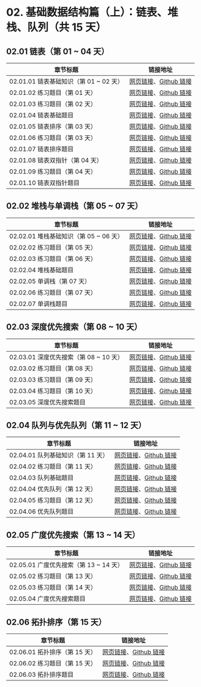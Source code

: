 # 02. 基础数据结构篇（上）：链表、堆栈、队列（共 15 天）

## 02.01 链表（第 01 ~ 04 天）

| 章节标题                               | 链接地址                                                     |
| -------------------------------------- | ------------------------------------------------------------ |
| 02.01.01 链表基础知识（第 01 ~ 02 天） | [网页链接](https://datawhalechina.github.io/leetcode-notes/#/ch02/02.01/02.01.01-Linked-List-Basic)、[Github 链接](https://github.com/datawhalechina/leetcode-notes/blob/main/docs/ch02/02.01/02.01.01-Linked-List-Basic.md) |
| 02.01.02 练习题目（第 01 天） | [网页链接](https://datawhalechina.github.io/leetcode-notes/#/ch02/02.01/02.01.02-Exercises)、[Github 链接](https://github.com/datawhalechina/leetcode-notes/blob/main/docs/ch02/02.01/02.01.02-Exercises.md) |
| 02.01.03 练习题目（第 02 天） | [网页链接](https://datawhalechina.github.io/leetcode-notes/#/ch02/02.01/02.01.03-Exercises)、[Github 链接](https://github.com/datawhalechina/leetcode-notes/blob/main/docs/ch02/02.01/02.01.03-Exercises.md) |
| 02.01.04 链表基础题目 | [网页链接](https://datawhalechina.github.io/leetcode-notes/#/ch02/02.01/02.01.04-Linked-List-Basic-List)、[Github 链接](https://github.com/datawhalechina/leetcode-notes/blob/main/docs/ch02/02.01/02.01.04-Linked-List-Basic-List.md) |
| 02.01.05 链表排序（第 03 天） | [网页链接](https://datawhalechina.github.io/leetcode-notes/#/ch0202.01/02.01.05-Linked-List-Sort)、[Github 链接](https://github.com/datawhalechina/leetcode-notes/blob/main/docs/ch0202.01/02.01.05-Linked-List-Sort.md) |
| 02.01.06 练习题目（第 03 天） | [网页链接](https://datawhalechina.github.io/leetcode-notes/#/ch02/02.01/02.01.06-Exercises)、[Github 链接](https://github.com/datawhalechina/leetcode-notes/blob/main/docs/ch02/02.01/02.01.06-Exercises.md) |
| 02.01.07 链表排序题目 | [网页链接](https://datawhalechina.github.io/leetcode-notes/#/ch02/02.01/02.01.07-Linked-List-Sort-List)、[Github 链接](https://github.com/datawhalechina/leetcode-notes/blob/main/docs/ch02/02.01/02.01.07-Linked-List-Sort-List.md) |
| 02.01.08 链表双指针（第 04 天） | [网页链接](https://datawhalechina.github.io/leetcode-notes/#/ch02/02.01/02.01.08-Linked-List-Two-Pointers)、[Github 链接](https://github.com/datawhalechina/leetcode-notes/blob/main/docs/ch02/02.01/02.01.08-Linked-List-Two-Pointers.md) |
| 02.01.09 练习题目（第 04 天） | [网页链接](https://datawhalechina.github.io/leetcode-notes/#/ch02/02.01/02.01.09-Exercises)、[Github 链接](https://github.com/datawhalechina/leetcode-notes/blob/main/docs/ch02/02.01/02.01.09-Exercises.md) |
| 02.01.10 链表双指针题目 | [网页链接](https://datawhalechina.github.io/leetcode-notes/#/ch02/02.01/02.01.10-Linked-List-Two-Pointers-List)、[Github 链接](https://github.com/datawhalechina/leetcode-notes/blob/main/docs/ch02/02.01/02.01.10-Linked-List-Two-Pointers-List.md) |

## 02.02 堆栈与单调栈（第 05 ~ 07 天）

| 章节标题                               | 链接地址                                                     |
| -------------------------------------- | ------------------------------------------------------------ |
| 02.02.01 堆栈基础知识（第 05 ~ 06 天） | [网页链接](https://datawhalechina.github.io/leetcode-notes/#/ch02/02.02/02.02.01-Stack-Basic)、[Github 链接](https://github.com/datawhalechina/leetcode-notes/blob/main/docs/ch02/02.02/02.02.01-Stack-Basic.md) |
| 02.02.02 练习题目（第 05 天） | [网页链接](https://datawhalechina.github.io/leetcode-notes/#/ch02/02.02/02.02.02-Exercises)、[Github 链接](https://github.com/datawhalechina/leetcode-notes/blob/main/docs/ch02/02.02/02.02.02-Exercises.md) |
| 02.02.03 练习题目（第 06 天） | [网页链接](https://datawhalechina.github.io/leetcode-notes/#/ch02/02.02/02.02.03-Exercises)、[Github 链接](https://github.com/datawhalechina/leetcode-notes/blob/main/docs/ch02/02.02/02.02.03-Exercises.md) |
| 02.02.04 堆栈基础题目 | [网页链接](https://datawhalechina.github.io/leetcode-notes/#/ch02/02.02/02.02.04-Stack-Basic-List)、[Github 链接](https://github.com/datawhalechina/leetcode-notes/blob/main/docs/ch02/02.02/02.02.04-Stack-Basic-List.md) |
| 02.02.05 单调栈（第 07 天） | [网页链接](https://datawhalechina.github.io/leetcode-notes/#/ch02/02.02/02.02.05-Monotone-Stack)、[Github 链接](https://github.com/datawhalechina/leetcode-notes/blob/main/docs/ch02/02.02/02.02.05-Monotone-Stack.md) |
| 02.02.06 练习题目（第 07 天） | [网页链接](https://datawhalechina.github.io/leetcode-notes/#/ch02/02.02/02.02.06-Exercises)、[Github 链接](https://github.com/datawhalechina/leetcode-notes/blob/main/docs/ch02/02.02/02.02.06-Exercises.md) |
| 02.02.07 单调栈题目 | [网页链接](https://datawhalechina.github.io/leetcode-notes/#/ch02/02.02/02.02.07-Monotone-Stack-List)、[Github 链接](https://github.com/datawhalechina/leetcode-notes/blob/main/docs/ch02/02.02/02.02.07-Monotone-Stack-List.md) |

## 02.03 深度优先搜索（第 08 ~ 10 天）

| 章节标题                               | 链接地址                                                     |
| -------------------------------------- | ------------------------------------------------------------ |
| 02.03.01 深度优先搜索（第 08 ~ 10 天） | [网页链接](https://datawhalechina.github.io/leetcode-notes/#/ch02/02.03/02.03.01-DFS)、[Github 链接](https://github.com/datawhalechina/leetcode-notes/blob/main/docs/ch02/02.03/02.03.01-DFS.md) |
| 02.03.02 练习题目（第 08 天） | [网页链接](https://datawhalechina.github.io/leetcode-notes/#/ch02/02.03/02.03.02-Exercises)、[Github 链接](https://github.com/datawhalechina/leetcode-notes/blob/main/docs/ch02/02.03/02.03.02-Exercises.md) |
| 02.03.03 练习题目（第 09 天） | [网页链接](https://datawhalechina.github.io/leetcode-notes/#/ch02/02.03/02.03.03-Exercises)、[Github 链接](https://github.com/datawhalechina/leetcode-notes/blob/main/docs/ch02/02.03/02.03.03-Exercises.md) |
| 02.03.04 练习题目（第 10 天） | [网页链接](https://datawhalechina.github.io/leetcode-notes/#/ch02/02.03/02.03.04-Exercises)、[Github 链接](https://github.com/datawhalechina/leetcode-notes/blob/main/docs/ch02/02.03/02.03.04-Exercises.md) |
| 02.03.05 深度优先搜索题目 | [网页链接](https://datawhalechina.github.io/leetcode-notes/#/ch02/02.03/02.03.05-DFS-List)、[Github 链接](https://github.com/datawhalechina/leetcode-notes/blob/main/docs/ch02/02.03/02.03.05-DFS-List.md) |

## 02.04 队列与优先队列（第 11 ~ 12 天）

| 章节标题                               | 链接地址                                                     |
| -------------------------------------- | ------------------------------------------------------------ |
| 02.04.01 队列基础知识（第 11 天） | [网页链接](https://datawhalechina.github.io/leetcode-notes/#/ch02/02.04/02.04.01-Queue-Basic)、[Github 链接](https://github.com/datawhalechina/leetcode-notes/blob/main/docs/ch02/02.04/02.04.01-Queue-Basic.md) |
| 02.04.02 练习题目（第 11 天） | [网页链接](https://datawhalechina.github.io/leetcode-notes/#/ch02/02.04/02.04.02-Exercises)、[Github 链接](https://github.com/datawhalechina/leetcode-notes/blob/main/docs/ch02/02.04/02.04.02-Exercises.md) |
| 02.04.03 队列基础题目 | [网页链接](https://datawhalechina.github.io/leetcode-notes/#/ch02/02.04/02.04.03-Queue-Basic-List)、[Github 链接](https://github.com/datawhalechina/leetcode-notes/blob/main/docs/ch02/02.04/02.04.03-Queue-Basic-List.md) |
| 02.04.04 优先队列（第 12 天） | [网页链接](https://datawhalechina.github.io/leetcode-notes/#/ch02/02.04/02.04.04-Priority-Queue)、[Github 链接](https://github.com/datawhalechina/leetcode-notes/blob/main/docs/ch02/02.04/02.04.04-Priority-Queue.md) |
| 02.04.05 练习题目（第 12 天） | [网页链接](https://datawhalechina.github.io/leetcode-notes/#/ch02/02.04/02.04.05-Exercises)、[Github 链接](https://github.com/datawhalechina/leetcode-notes/blob/main/docs/ch02/02.04/02.04.05-Exercises.md) |
| 02.04.06 优先队列题目 | [网页链接](https://datawhalechina.github.io/leetcode-notes/#/ch02/02.04/02.04.06-Priority-Queue-List)、[Github 链接](https://github.com/datawhalechina/leetcode-notes/blob/main/docs/ch02/02.04/02.04.06-Priority-Queue-List.md) |

## 02.05 广度优先搜索（第 13 ~ 14 天）

| 章节标题                               | 链接地址                                                     |
| -------------------------------------- | ------------------------------------------------------------ |
| 02.05.01 广度优先搜索（第 13 ~ 14 天） | [网页链接](https://datawhalechina.github.io/leetcode-notes/#/ch02/02.05/02.05.01-BFS)、[Github 链接](https://github.com/datawhalechina/leetcode-notes/blob/main/docs/ch02/02.05/02.05.01-BFS.md) |
| 02.05.02 练习题目（第 13 天） | [网页链接](https://datawhalechina.github.io/leetcode-notes/#/ch02/02.05/02.05.02-Exercises)、[Github 链接](https://github.com/datawhalechina/leetcode-notes/blob/main/docs/ch02/02.05/02.05.02-Exercises.md) |
| 02.05.03 练习题目（第 14 天） | [网页链接](https://datawhalechina.github.io/leetcode-notes/#/ch02/02.05/02.05.03-Exercises)、[Github 链接](https://github.com/datawhalechina/leetcode-notes/blob/main/docs/ch02/02.05/02.05.03-Exercises.md) |
| 02.05.04 广度优先搜索题目 | [网页链接](https://datawhalechina.github.io/leetcode-notes/#/ch02/02.05/02.05.04-BFS-List)、[Github 链接](https://github.com/datawhalechina/leetcode-notes/blob/main/docs/ch02/02.05/02.05.04-BFS-List.md) |

## 02.06 拓扑排序（第 15 天）

| 章节标题                               | 链接地址                                                     |
| -------------------------------------- | ------------------------------------------------------------ |
| 02.06.01 拓扑排序（第 15 天） | [网页链接](https://datawhalechina.github.io/leetcode-notes/#/ch02/02.06/02.06.01-Graph-Topological-Sorting)、[Github 链接](https://github.com/datawhalechina/leetcode-notes/blob/main/docs/ch02/02.06/02.06.01-Graph-Topological-Sorting.md) |
| 02.06.02 练习题目（第 15 天） | [网页链接](https://datawhalechina.github.io/leetcode-notes/#/ch02/02.06/02.06.02-Exercises)、[Github 链接](https://github.com/datawhalechina/leetcode-notes/blob/main/docs/ch02/02.06/02.06.02-Exercises.md) |
| 02.06.03 拓扑排序题目 | [网页链接](https://datawhalechina.github.io/leetcode-notes/#/ch02/02.06/02.06.03-Graph-Topological-Sorting-List)、[Github 链接](https://github.com/datawhalechina/leetcode-notes/blob/main/docs/ch02/02.06/02.06.03-Graph-Topological-Sorting-List.md) |
